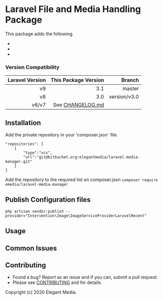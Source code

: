 # Laravel File and Media Handling Package

This package adds the following.

-
-
-

### Version Compatibility

| Laravel Version | This Package Version               | Branch         |
| ---------------:| ----------------------------------:|---------------:|
| v9              | 3.1                                | master         |  
| v8              | 3.0                                | version/v3.0   |  
| v6/v7           | See [CHANGELOG.md](CHANGELOG.md)   |                |

## Installation

Add the private repository in your 'composer.json` file.
```
"repositories": [
    {
        "type":"vcs",
        "url":"git@bitbucket.org:elegantmedia/laravel-media-manager.git"
    }
]
```

Add the repository to the required list on composer.json
`composer require emedia/laravel-media-manager`

## Publish Configuration files

```
php artisan vendor:publish --provider="Intervention\Image\ImageServiceProviderLaravelRecent"
```

## Usage


## Common Issues



## Contributing

- Found a bug? Report as an issue and if you can, submit a pull request.
- Please see [CONTRIBUTING](CONTRIBUTING.md) and for details.

Copyright (c) 2020 Elegant Media.
